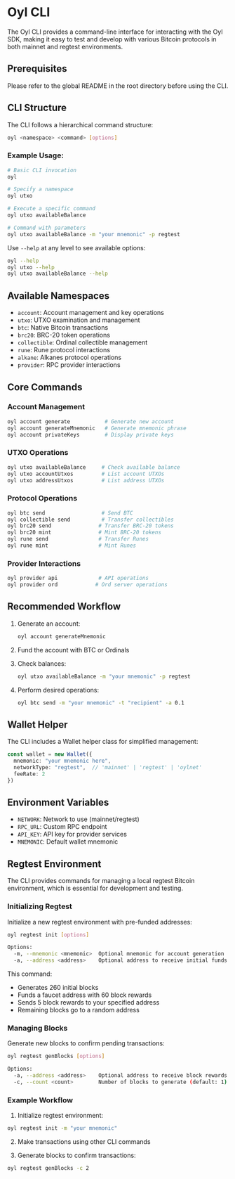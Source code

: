 # Oyl CLI

The Oyl CLI provides a command-line interface for interacting with the Oyl SDK, making it easy to test and develop with various Bitcoin protocols in both mainnet and regtest environments.

## Prerequisites

Please refer to the global README in the root directory before using the CLI.

## CLI Structure

The CLI follows a hierarchical command structure:

```bash
oyl <namespace> <command> [options]
```

### Example Usage:
```bash
# Basic CLI invocation
oyl

# Specify a namespace
oyl utxo

# Execute a specific command
oyl utxo availableBalance

# Command with parameters
oyl utxo availableBalance -m "your mnemonic" -p regtest
```

Use `--help` at any level to see available options:
```bash
oyl --help
oyl utxo --help
oyl utxo availableBalance --help
```

## Available Namespaces

- `account`: Account management and key operations
- `utxo`: UTXO examination and management
- `btc`: Native Bitcoin transactions
- `brc20`: BRC-20 token operations
- `collectible`: Ordinal collectible management
- `rune`: Rune protocol interactions
- `alkane`: Alkanes protocol operations
- `provider`: RPC provider interactions

## Core Commands

### Account Management
```bash
oyl account generate           # Generate new account
oyl account generateMnemonic   # Generate mnemonic phrase
oyl account privateKeys        # Display private keys
```

### UTXO Operations
```bash
oyl utxo availableBalance     # Check available balance
oyl utxo accountUtxos         # List account UTXOs
oyl utxo addressUtxos         # List address UTXOs
```

### Protocol Operations
```bash
oyl btc send                  # Send BTC
oyl collectible send          # Transfer collectibles
oyl brc20 send               # Transfer BRC-20 tokens
oyl brc20 mint               # Mint BRC-20 tokens
oyl rune send                # Transfer Runes
oyl rune mint                # Mint Runes
```

### Provider Interactions
```bash
oyl provider api             # API operations
oyl provider ord            # Ord server operations
```

## Recommended Workflow

1. Generate an account:
   ```bash
   oyl account generateMnemonic
   ```

2. Fund the account with BTC or Ordinals

3. Check balances:
   ```bash
   oyl utxo availableBalance -m "your mnemonic" -p regtest
   ```

4. Perform desired operations:
   ```bash
   oyl btc send -m "your mnemonic" -t "recipient" -a 0.1
   ```

## Wallet Helper

The CLI includes a Wallet helper class for simplified management:

```typescript
const wallet = new Wallet({
  mnemonic: "your mnemonic here",
  networkType: "regtest",  // 'mainnet' | 'regtest' | 'oylnet'
  feeRate: 2
})
```

## Environment Variables

- `NETWORK`: Network to use (mainnet/regtest)
- `RPC_URL`: Custom RPC endpoint
- `API_KEY`: API key for provider services
- `MNEMONIC`: Default wallet mnemonic

## Regtest Environment

The CLI provides commands for managing a local regtest Bitcoin environment, which is essential for development and testing.

### Initializing Regtest

Initialize a new regtest environment with pre-funded addresses:

```bash
oyl regtest init [options]

Options:
  -m, --mnemonic <mnemonic>  Optional mnemonic for account generation
  -a, --address <address>    Optional address to receive initial funds
```

This command:
- Generates 260 initial blocks
- Funds a faucet address with 60 block rewards
- Sends 5 block rewards to your specified address
- Remaining blocks go to a random address

### Managing Blocks

Generate new blocks to confirm pending transactions:

```bash
oyl regtest genBlocks [options]

Options:
  -a, --address <address>    Optional address to receive block rewards
  -c, --count <count>        Number of blocks to generate (default: 1)
```

### Example Workflow

1. Initialize regtest environment:
```bash
oyl regtest init -m "your mnemonic"
```

2. Make transactions using other CLI commands

3. Generate blocks to confirm transactions:
```bash
oyl regtest genBlocks -c 2
```
